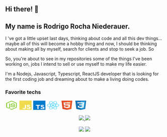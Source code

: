 <div>
  <h2>Hi there! 👋</h2>
  <h2>My name is <strong>Rodrigo Rocha Niederauer</strong>.</h2>
  <p>I 've got a little upset last days, thinking about code and all this dev things... maybe all of this will become a hobby thing and now, I should be thinking about making all by myself, search for clients and stop to seek a job. So </p>
  <p>So, you're about to see in my repositories some of the things I've been working on, jobs I intend to sell or use myself to make my life easier.</p>
  <p>I'm a Nodejs, Javascript, Typescript, ReactJS developer that is looking for the first coding job and dreaming about to make a living doing codes.</p>
</div>

<div style="display: inline_block">
  <h3>Favorite techs</h3>
  <img align="center" alt="Rodrigo-Js" height="30" width="40" src="https://raw.githubusercontent.com/devicons/devicon/master/icons/nodejs/nodejs-plain.svg">
  <img align="center" alt="Rodrigo-Js" height="30" width="40" src="https://raw.githubusercontent.com/devicons/devicon/master/icons/javascript/javascript-plain.svg">
  <img align="center" alt="Rodrigo-Ts" height="30" width="40" src="https://raw.githubusercontent.com/devicons/devicon/master/icons/typescript/typescript-plain.svg">
  <img align="center" alt="Rodrigo-React" height="30" width="40" src="https://raw.githubusercontent.com/devicons/devicon/master/icons/react/react-original.svg">
  <img align="center" alt="Rodrigo-HTML" height="30" width="40" src="https://raw.githubusercontent.com/devicons/devicon/master/icons/html5/html5-original.svg">
  <img align="center" alt="Rodrigo-HTML" height="30" width="40" src="https://raw.githubusercontent.com/devicons/devicon/master/icons/css3/css3-original.svg">
</div>

<br>

<div align="center">
  <a href="https://github.com/R13N">
  <img height="180em" src="https://github-readme-stats.vercel.app/api?username=R13N&show_icons=true&theme=dracula&include_all_commits=true&count_private=true"/>
  <img height="180em" src="https://github-readme-stats.vercel.app/api/top-langs/?username=R13N&layout=compact&langs_count=7&theme=dracula"/>
</div>

<br>

<div align="Center">
  <a href = "mailto:rodrigoniederauer@gmail.com"><img src="https://img.shields.io/badge/-Gmail-%23333?style=for-the-badge&logo=gmail&logoColor=white" target="_blank"></a>
  <a href="https://www.linkedin.com/in/rodrigo-niederauer-2737b118b/" target="_blank"><img src="https://img.shields.io/badge/LinkedIn-0077B5?style=for-the-badge&logo=linkedin&logoColor=white" target="_blank"></a>
</div>
